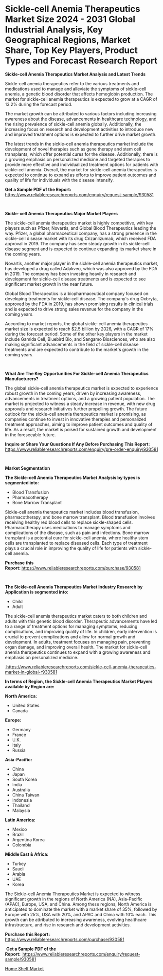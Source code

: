 <p><h1>Sickle-cell Anemia Therapeutics Market Size 2024 - 2031 Global Industrial Analysis, Key Geographical Regions, Market Share, Top Key Players, Product Types and Forecast Research Report</h1></p><p><strong>Sickle-cell Anemia Therapeutics Market Analysis and Latest Trends</strong></p>
<p><p>Sickle-cell anemia therapeutics refer to the various treatments and medications used to manage and alleviate the symptoms of sickle-cell anemia, a genetic blood disorder that affects hemoglobin production. The market for sickle-cell anemia therapeutics is expected to grow at a CAGR of 13.2% during the forecast period.</p><p>The market growth can be attributed to various factors including increasing awareness about the disease, advancements in healthcare technology, and the rising prevalence of sickle-cell anemia globally. Additionally, the increasing focus on research and development activities to introduce new and improved treatment options is expected to further drive market growth.</p><p>The latest trends in the sickle-cell anemia therapeutics market include the development of novel therapies such as gene therapy and stem cell transplants, which offer potential cures for the disease. Additionally, there is a growing emphasis on personalized medicine and targeted therapies to provide more effective and individualized treatment options for patients with sickle-cell anemia. Overall, the market for sickle-cell anemia therapeutics is expected to continue to expand as efforts to improve patient outcomes and quality of life for individuals with the disease intensify.</p></p>
<p><strong>Get a Sample PDF of the Report:&nbsp;</strong> <a href="https://www.reliableresearchreports.com/enquiry/request-sample/930581">https://www.reliableresearchreports.com/enquiry/request-sample/930581</a></p>
<p>&nbsp;</p>
<p><strong>Sickle-cell Anemia Therapeutics Major Market Players</strong></p>
<p><p>The sickle-cell anemia therapeutics market is highly competitive, with key players such as Pfizer, Novartis, and Global Blood Therapeutics leading the way. Pfizer, a global pharmaceutical company, has a strong presence in the sickle-cell disease market with its drug Crizanlizumab, which received FDA approval in 2019. The company has seen steady growth in its sickle-cell disease segment and is expected to continue expanding its market share in the coming years.</p><p>Novartis, another major player in the sickle-cell anemia therapeutics market, has developed a drug called Adakveo, which was also approved by the FDA in 2019. The company has been investing heavily in research and development for sickle-cell disease treatments and is expected to see significant market growth in the near future.</p><p>Global Blood Therapeutics is a biopharmaceutical company focused on developing treatments for sickle-cell disease. The company's drug Oxbryta, approved by the FDA in 2019, has shown promising results in clinical trials and is expected to drive strong sales revenue for the company in the coming years.</p><p>According to market reports, the global sickle-cell anemia therapeutics market size is expected to reach $2.5 billion by 2026, with a CAGR of 17% during the forecast period. Some of the other key players in the market include Gamida Cell, Bluebird Bio, and Sangamo Biosciences, who are also making significant advancements in the field of sickle-cell disease treatments and are expected to contribute to the market's growth in the coming years.</p></p>
<p>&nbsp;</p>
<p><strong>What Are The Key Opportunities For Sickle-cell Anemia Therapeutics Manufacturers?</strong></p>
<p><p>The global sickle-cell anemia therapeutics market is expected to experience robust growth in the coming years, driven by increasing awareness, advancements in treatment options, and a growing patient population. The market is projected to witness a steady increase in revenue, with new drug approvals and research initiatives further propelling growth. The future outlook for the sickle-cell anemia therapeutics market is promising, as companies continue to invest in innovative therapies and personalized treatment approaches, aiming to improve patient outcomes and quality of life. As a result, the market is poised for sustained growth and development in the foreseeable future.</p></p>
<p><strong>Inquire or Share Your Questions If Any Before Purchasing This Report:</strong> <a href="https://www.reliableresearchreports.com/enquiry/pre-order-enquiry/930581">https://www.reliableresearchreports.com/enquiry/pre-order-enquiry/930581</a></p>
<p>&nbsp;</p>
<p><strong>Market Segmentation</strong></p>
<p><strong>The Sickle-cell Anemia Therapeutics Market Analysis by types is segmented into:</strong></p>
<p><ul><li>Blood Transfusion</li><li>Pharmacotherapy</li><li>Bone Marrow Transplant</li></ul></p>
<p><p>Sickle-cell anemia therapeutics market includes blood transfusion, pharmacotherapy, and bone marrow transplant. Blood transfusion involves receiving healthy red blood cells to replace sickle-shaped cells. Pharmacotherapy uses medications to manage symptoms and complications of the disease, such as pain and infections. Bone marrow transplant is a potential cure for sickle-cell anemia, where healthy stem cells are transplanted to replace diseased cells. Each type of treatment plays a crucial role in improving the quality of life for patients with sickle-cell anemia.</p></p>
<p><strong>Purchase this Report:&nbsp;</strong><a href="https://www.reliableresearchreports.com/purchase/930581">https://www.reliableresearchreports.com/purchase/930581</a></p>
<p>&nbsp;</p>
<p><strong>The Sickle-cell Anemia Therapeutics Market Industry Research by Application is segmented into:</strong></p>
<p><ul><li>Child</li><li>Adult</li></ul></p>
<p><p>The sickle-cell anemia therapeutics market caters to both children and adults with this genetic blood disorder. Therapeutic advancements have led to a range of treatment options for managing symptoms, reducing complications, and improving quality of life. In children, early intervention is crucial to prevent complications and allow for normal growth and development. In adults, treatment focuses on managing pain, preventing organ damage, and improving overall health. The market for sickle-cell anemia therapeutics continues to expand with a growing awareness and emphasis on personalized medicine.</p></p>
<p><a href="https://www.reliableresearchreports.com/sickle-cell-anemia-therapeutics-market-in-global-r930581">&nbsp;https://www.reliableresearchreports.com/sickle-cell-anemia-therapeutics-market-in-global-r930581</a></p>
<p><strong>In terms of Region, the Sickle-cell Anemia Therapeutics Market Players available by Region are:</strong></p>
<p>
    <p> <strong> North America: </strong>
        <ul>
            <li>United States</li>
            <li>Canada</li>
        </ul>
        </p> 
    <p> <strong> Europe: </strong>
        <ul>
            <li>Germany</li>
            <li>France</li>
            <li>U.K.</li>
            <li>Italy</li>
            <li>Russia</li>
        </ul>
        </p> 
    <p> <strong> Asia-Pacific: </strong>
        <ul>
            <li>China</li>
            <li>Japan</li>
            <li>South Korea</li>
            <li>India</li>
            <li>Australia</li>
            <li>China Taiwan</li>
            <li>Indonesia</li>
            <li>Thailand</li>
            <li>Malaysia</li>
        </ul>
        </p> 
    <p> <strong> Latin America: </strong>
        <ul>
            <li>Mexico</li>
            <li>Brazil</li>
            <li>Argentina Korea</li>
            <li>Colombia</li>
        </ul>
        </p> 
    <p> <strong> Middle East & Africa: </strong>
        <ul>
            <li>Turkey</li>
            <li>Saudi</li>
            <li>Arabia</li>
            <li>UAE</li>
            <li>Korea</li>
        </ul>
    </p>
    </p>
<p><p>The Sickle-cell Anemia Therapeutics Market is expected to witness significant growth in the regions of North America (NA), Asia-Pacific (APAC), Europe, USA, and China. Among these regions, North America is anticipated to dominate the market with a market share of 35%, followed by Europe with 25%, USA with 20%, and APAC and China with 10% each. This growth can be attributed to increasing awareness, evolving healthcare infrastructure, and rise in research and development activities.</p></p>
<p><strong>Purchase this Report: </strong><a href="https://www.reliableresearchreports.com/purchase/930581">https://www.reliableresearchreports.com/purchase/930581</a></p>
<p>&nbsp;<strong>Get a Sample PDF of the Report:&nbsp;&nbsp;</strong><a href="https://www.reliableresearchreports.com/enquiry/request-sample/930581">https://www.reliableresearchreports.com/enquiry/request-sample/930581</a></p>
<p><strong></strong></p>
<p><p><a href="https://medium.com/@sofyanbudiaman1_67863/global-home-shelf-market-sector-types-applications-market-player-strategies-regional-growth-4bb0627ea565">Home Shelf Market</a></p></p>